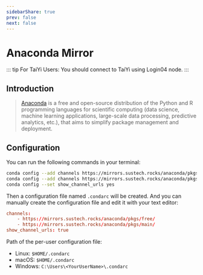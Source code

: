 ```yaml
---
sidebarShare: true
prev: false
next: false
---
```


# Anaconda Mirror

::: tip For TaiYi Users:
You should connect to TaiYi using Login04 node.
:::

## Introduction

> [Anaconda](https://en.wikipedia.org/wiki/Anaconda_(Python_distribution)) is a free and open-source distribution of the Python and R programming languages for scientific computing (data science, machine learning applications, large-scale data processing, predictive analytics, etc.), that aims to simplify package management and deployment.

## Configuration

You can run the following commands in your terminal:

``` sh
conda config --add channels https://mirrors.sustech.rocks/anaconda/pkgs/free/
conda config --add channels https://mirrors.sustech.rocks/anaconda/pkgs/main/
conda config --set show_channel_urls yes
```

Then a configuration file named `.condarc` will be created. And you can manually create the configuration file and edit it with your text editor:

``` toml
channels:
    - https://mirrors.sustech.rocks/anaconda/pkgs/free/
    - https://mirrors.sustech.rocks/anaconda/pkgs/main/
show_channel_urls: true
```

Path of the per-user configuration file:
- Linux: `$HOME/.condarc`
- macOS: `$HOME/.condarc`
- Windows: `C:\Users\<YourUserName>\.condarc`
